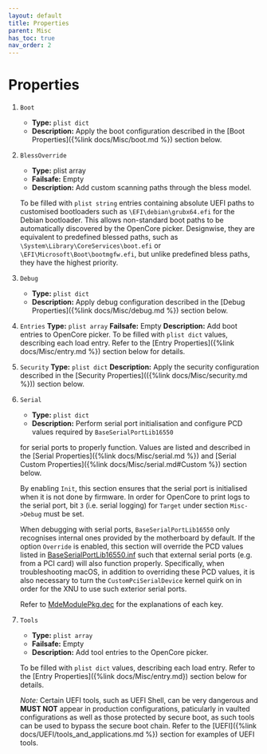 ```yaml
---
layout: default
title: Properties
parent: Misc
has_toc: true
nav_order: 2
---
```


# Properties

1. `Boot`
    - **Type:** `plist dict`
    - **Description:** Apply the boot configuration described in the [Boot Properties]({%link docs/Misc/boot.md %}) section below.

2. `BlessOverride`
    - **Type:** plist array
    - **Failsafe:** Empty
    - **Description:** Add custom scanning paths through the bless model.

    To be filled with `plist string` entries containing absolute UEFI paths to customised bootloaders such as `\EFI\debian\grubx64.efi` for the Debian bootloader. This allows non-standard boot paths to be automatically discovered by the OpenCore picker. Designwise, they are equivalent to predefined blessed paths, such as `\System\Library\CoreServices\boot.efi` or `\EFI\Microsoft\Boot\bootmgfw.efi`, but unlike predefined bless paths, they have the highest priority.

3. `Debug`
    - **Type:** `plist dict`
    - **Description:** Apply debug configuration described in the [Debug Properties]({%link docs/Misc/debug.md %}) section below.

4. `Entries`
    **Type:** `plist array`
    **Failsafe:** Empty
    **Description:** Add boot entries to OpenCore picker.
    To be filled with `plist dict` values, describing each load entry. Refer to the [Entry Properties]({%link docs/Misc/entry.md %}) section below for details.

5. `Security`
    **Type:** `plist dict`
    **Description:** Apply the security configuration described in the [Security Properties](({%link docs/Misc/security.md %})) section below.

6. `Serial`
    - **Type:** `plist dict`
    - **Description:** Perform serial port initialisation and configure PCD values required by `BaseSerialPortLib16550`

    for serial ports to properly function. Values are listed and described in the [Serial Properties]({%link docs/Misc/serial.md %}) and [Serial Custom Properties]({%link docs/Misc/serial.md#Custom %}) section below.

    By enabling `Init`, this section ensures that the serial port is initialised when it is not done by firmware. In order for OpenCore to print logs to the serial port, bit `3` (i.e. serial logging) for `Target` under section `Misc->Debug` must be set.

    When debugging with serial ports, `BaseSerialPortLib16550` only recognises internal ones provided by the motherboard by default. If the option `Override` is enabled, this section will override the PCD values listed in [BaseSerialPortLib16550.inf](https://github.com/acidanthera/audk/blob/master/MdeModulePkg/Library/BaseSerialPortLib16550/BaseSerialPortLib16550.inf) such that external serial ports (e.g. from a PCI card) will also function properly. Specifically, when troubleshooting macOS, in addition to overriding these PCD values, it is also necessary to turn the `CustomPciSerialDevice` kernel quirk on in order for the XNU to use such exterior serial ports.

    Refer to [MdeModulePkg.dec](https://github.com/acidanthera/audk/blob/master/MdeModulePkg/MdeModulePkg.dec) for the explanations of each key.

7. `Tools`
    - **Type:** `plist array`
    - **Failsafe:** Empty
    - **Description:** Add tool entries to the OpenCore picker.
    
    To be filled with `plist dict` values, describing each load entry. Refer to the [Entry Properties]({%link docs/Misc/entry.md}) section below for details.

    _Note:_ Certain UEFI tools, such as UEFI Shell, can be very dangerous and **MUST NOT** appear in production configurations, paticularly in vaulted configurations as well as those protected by secure boot, as such tools can be used to bypass the secure boot chain. Refer to the [UEFI]({%link docs/UEFI/tools_and_applications.md %}) section for examples of UEFI tools.